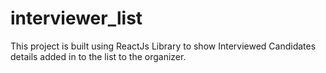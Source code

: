 # interviewer_list
This project is built using ReactJs Library to show Interviewed Candidates details added in to the list to the organizer.
